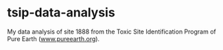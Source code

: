 # tsip-data-analysis
My data analysis of site 1888 from the Toxic Site Identification Program of Pure Earth (www.pureearth.org).
